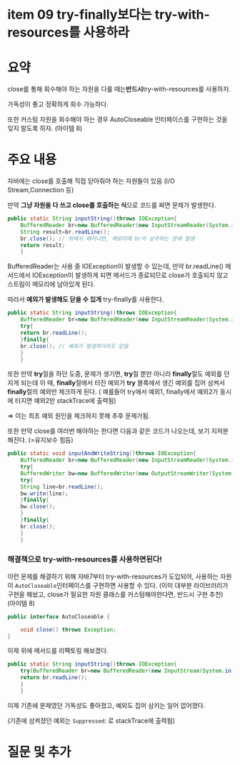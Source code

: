 # item 09 try-finally보다는 try-with-resources를 사용하라

# 요약

close를 통해 회수해야 하는 자원을 다룰 때는**반드시**try-with-resources를 사용하자.

가독성이 좋고 정확하게 회수 가능하다.

또한 커스텀 자원을 회수해야 하는 경우 AutoCloseable 인터페이스를 구현하는 것을 잊지 말도록 하자. (아이템 8)

# 주요 내용

자바에는 close를 호출해 직접 닫아줘야 하는 자원들이 있음 (I/O Stream,Connection 등)

만약 **그냥 자원을 다 쓰고 close를 호출하는 식**으로 코드를 짜면 문제가 발생한다.

```java
public static String inputString()throws IOException{
    BufferedReader br=new BufferedReader(new InputStreamReader(System.in));
    String result=br.readLine();
    br.close(); // 위에서 에러나면, 메모리에 br이 상주하는 문제 발생
    return result;
    }
```

BufferedReader는 사용 중 IOException이 발생할 수 있는데, 만약 br.readLine() 메서드에서 IOException이 발생하게 되면 메서드가 종료되므로
close가 호출되지 않고 스트림이 메모리에 남아있게 된다.

따라서 **예외가 발생해도 닫을 수 있게** try-finally를 사용한다.

```java
public static String inputString()throws IOException{
    BufferedReader br=new BufferedReader(new InputStreamReader(System.in));
    try{
    return br.readLine();
    }finally{
    br.close(); // 예외가 발생하더라도 닫음
    }
    }
```

또한 만약 **try**절을 하던 도중, 문제가 생기면, **try**절 뿐만 아니라 **finally**절도 예외를 던지게 되는데 이 때, **finally**절에서 터진 예외가
**try** 블록에서 생긴 예외를 집어 삼켜서 **finally**절의 예외만 체크하게 된다. ( 예를들어 try에서 예외1, finally에서 예외2가 동시에 터지면 예외2만
stackTrace에 출력됨)

⇒ 이는 최초 예외 원인을 체크하지 못해 추후 문제가됨.

또한 만약 close를 여러번 해야하는 한다면 다음과 같은 코드가 나오는데, 보기 지저분해진다. (=유지보수 힘듬)

```java
public static void inputAndWriteString()throws IOException{
    BufferedReader br=new BufferedReader(new InputStreamReader(System.in));
    try{
    BufferedWriter bw=new BufferedWriter(new OutputStreamWriter(System.out));
    try{
    String line=br.readLine();
    bw.write(line);
    }finally{
    bw.close();
    }
    }finally{
    br.close();
    }
    }
```

### 해결책으로 **try-with-resources를 사용하면된다!**

이런 문제를 해결하기 위해 자바7부터 try-with-resources가 도입되어, 사용하는 자원이 `AutoCloseable`인터페이스를 구현하면 사용할 수 있다. (이미 대부분
라이브러리가 구현을 해놨고, close가 필요한 자원 클래스를 커스텀해야한다면, 반드시 구현 추천) (아이템 8)

```java
public interface AutoCloseable {

    void close() throws Exception;
}
```

이제 위에 메서드를 리팩토링 해보겠다.

```java
public static String inputString()throws IOException{
    try(BufferedReader br=new BufferedReader(new InputStream(System.in))){
    return br.readLine();
    }
    }
```

이제 기존에 문제였던 가독성도 좋아졌고, 예외도 집어 삼키는 일어 없어졌다.

(기존에 삼켜졌던 예외는 `Suppressed`: 로 stackTrace에 출력됨)

# 질문 및 추가